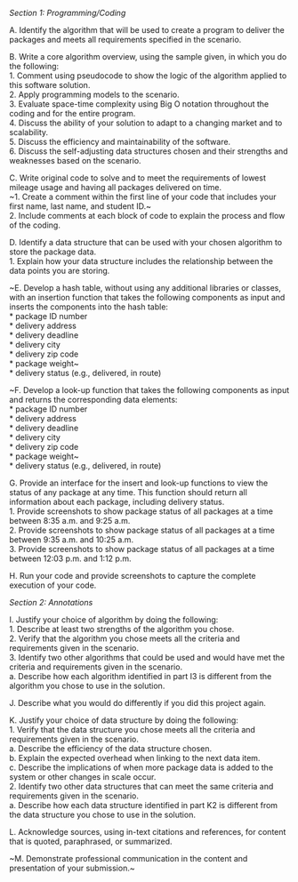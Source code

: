*Section 1: Programming/Coding*

A. Identify the algorithm that will be used to create a program to deliver the packages and meets all  requirements specified in the scenario.

B. Write a core algorithm overview, using the sample given, in which you do the following:    
    1. Comment using pseudocode to show the logic of the algorithm applied to this software solution.    
    2. Apply programming models to the scenario.    
    3. Evaluate space-time complexity using Big O notation throughout the coding and for the entire program.    
    4. Discuss the ability of your solution to adapt to a changing market and to scalability.    
    5. Discuss the efficiency and maintainability of the software.    
    6. Discuss the self-adjusting data structures chosen and their strengths and weaknesses based on the scenario.    


C. Write original code to solve and to meet the requirements of lowest mileage usage and having all  packages delivered on time.        
    ~1. Create a comment within the first line of your code that includes your first name, last name, and student ID.~    
    2. Include comments at each  block of code to explain the process and flow of the coding.    

D. Identify a data structure that can be used with your chosen algorithm to store the package data.    
    1. Explain how your data structure includes the relationship between the data points you are storing.    

~E. Develop a hash table, without using any additional libraries or classes, with an insertion function that takes the following components as input and inserts the components into the hash table:    
    * package ID number    
    * delivery address    
    * delivery deadline    
    * delivery city    
    * delivery zip code    
    * package weight~    
    * delivery status (e.g., delivered, in route)    

~F. Develop a look-up function that takes the following components as input and returns the corresponding data elements:    
    * package ID number    
    * delivery address    
    * delivery deadline    
    * delivery city    
    * delivery zip code    
    * package weight~    
    * delivery status (e.g., delivered, in route)    

G. Provide an interface for the insert and look-up functions to view the status of any package at any time. This function should return all information about each package, including delivery status.    
    1. Provide screenshots to show package status of all packages at a time between 8:35 a.m. and 9:25 a.m.    
    2. Provide screenshots to show package status of all packages at a time between 9:35 a.m. and 10:25 a.m.    
    3. Provide screenshots to show package status of all packages at a time between 12:03 p.m. and 1:12 p.m.    

H. Run your code and provide screenshots to capture the complete execution of your code.    

*Section 2: Annotations*    

I. Justify your choice of algorithm by doing the following:    
    1. Describe at least  two strengths of the algorithm you chose.    
    2. Verify that the algorithm you chose meets all  the criteria and requirements given in the scenario.    
    3. Identify two other algorithms that could be used and would have met the criteria and requirements given in the scenario.    
        a. Describe how each  algorithm identified in part I3 is different from the algorithm you chose to use in the solution.    

J. Describe what you would do differently if you did this project again.    

K. Justify your choice of data structure by doing the following:    
    1. Verify that the data structure you chose meets all  the criteria and requirements given in the scenario.    
        a. Describe the efficiency of the data structure chosen.    
        b. Explain the expected overhead when linking to the next data item.    
        c. Describe the implications of when more package data is added to the system or other changes in scale occur.    
    2. Identify two other data structures that can meet the same criteria and requirements given in the scenario.    
        a. Describe how each  data structure identified in part K2 is different from the data structure you chose to use in the solution.    

L.  Acknowledge sources, using in-text citations and references, for content that is quoted, paraphrased, or summarized.    

~M. Demonstrate professional communication in the content and presentation of your submission.~    
